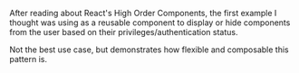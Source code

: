 After reading about React's High Order Components, the first example
I thought was using as a reusable component to display or hide components
from the user based on their privileges/authentication status.

Not the best use case, but demonstrates how flexible and composable this
pattern is.